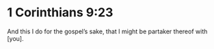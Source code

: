 # 1 Corinthians 9:23

And this I do for the gospel’s sake, that I might be partaker thereof with [you].